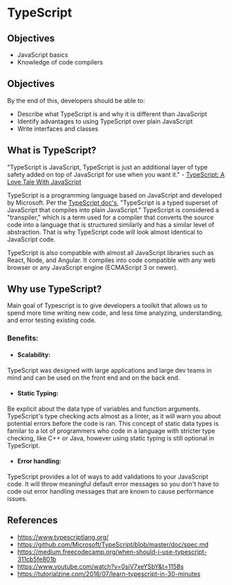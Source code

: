 # TypeScript

## Objectives

-  JavaScript basics
-  Knowledge of code compilers

## Objectives

By the end of this, developers should be able to:

-  Describe what TypeScript is and why it is different than JavaScript
-  Identify advantages to using TypeScript over plain JavaScript
-  Write interfaces and classes

## What is TypeScript?

"TypeScript is JavaScript, TypeScript is just an additional layer of type safety added on top of JavaScript for use when you want it." - [TypeScript: A Love Tale With JavaScript](https://www.youtube.com/watch?v=0siV7xeYSbY&t=1158s)

TypeScript is a programming language based on JavaScript and developed by Microsoft. Per the [TypeScript
doc's](https://www.typescriptlang.org/index.html), "TypeScript is a typed superset of JavaScript that compiles into plain
JavaScript." TypeScript is considered a "transpiler," which is a term
used for a compiler that converts the source code into a language that is structured
similarly and has a similar level of abstraction. That is why TypeScript code will
look almost identical to JavaScript code.

TypeScript is also compatible with almost all JavaScript libraries such as React,
Node, and Angular. It compiles into code compatible with any web browser or any
JavaScript engine (ECMAScript 3 or newer).

## Why use TypeScript?

Main goal of Typescript is to give developers a toolkit that allows us to spend more time writing new code, and less time analyzing,      understanding, and error testing existing code.

### Benefits:
  - #### Scalability:
  TypeScript was designed with large applications and large dev teams in mind and can be used on the front end and on the back end.
  - #### Static Typing:
  Be explicit about the data type of variables and function arguments. TypeScript's type checking acts almost as a linter, as it will warn you about potential errors before the code is ran. This concept of static data types is familar to a lot of programmers who code in a language with stricter type checking, like C++ or Java, however using static typing is still optional in TypeScript.
  - #### Error handling:
  TypeScript provides a lot of ways to add validations to your JavaScript code. It will throw meaningful default error messages so you don't have to code out error handling messages that are known to cause performance issues.

## References
- https://www.typescriptlang.org/
- https://github.com/Microsoft/TypeScript/blob/master/doc/spec.md
- https://medium.freecodecamp.org/when-should-i-use-typescript-311cb5fe801b
- https://www.youtube.com/watch?v=0siV7xeYSbY&t=1158s
- https://tutorialzine.com/2016/07/learn-typescript-in-30-minutes
